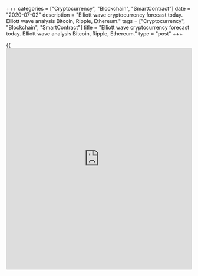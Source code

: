 +++
categories = ["Cryptocurrency", "Blockchain", "SmartContract"]
date = "2020-07-02"
description = "Elliott wave cryptocurrency forecast today. Elliott wave analysis Bitcoin, Ripple, Ethereum."
tags = ["Cryptocurrency", "Blockchain", "SmartContract"]
title = "Elliott wave cryptocurrency forecast today. Elliott wave analysis Bitcoin, Ripple, Ethereum."
type = "post"
+++

{{<iframe id="large-banner" src="https://www.bounty.group/#slide=28.0" width="100%" height="600" scrolling="no" style="border: 0px solid rgb(216, 221, 230); border-radius: 3px;">}}

July 2, 2020

July 2, 2020

Elliott wave [daily](https://www.fintecher.org/2020/03/03/forex-trading-daily-strategy/) forecast for Bitcoin, Ripple and EthereumRoman Onegin

## Elliott wave forecast for BTCUSD, ETHUSD, XRPUSD for today

###  **Elliott wave[BTCUSD][1] analysis**

 **![LiteForex: Elliott wave cryptocurrency forecast today. Elliott wave
analysis Bitcoin, Ripple, Ethereum.][2]**

There is forming a large upward impulse. The chart displays the
structure of the sideways corrective wave [4] that started in May 2020.
Correction [4] is developing as a double three (W)-(X)-(Y). After sub-
waves (W) and (X) completed, the price started declining in the final
wave (Y) that is likely to complete as double zigzag W-X-Y. In the near
future, following a short price rise, the correction [b] of Y should
complete. After that, the price could start declining in impulse [c] of
Y to the support level.

* * *

###  **Elliott wave[XRPUSD][3] analysis**

 **![LiteForex: Elliott wave cryptocurrency forecast today. Elliott wave
analysis Bitcoin, Ripple, Ethereum.][4]**

The two-hour XRPUSD price chart displays the downtrend developing. There
is forming the corrective wave (B) as a double zigzag. This double
zigzag could finish soon. There is now developing the bear zigzag [Y]
that is composed of sub-waves (A)-(B)-(C). In the near future, the price
could rise a little in the correction (B) of  [Y]. After that, the price
can turn down and start declining in impulse (C) to a level of the
previous low at 0.165.

* * *

###  **Elliott wave[ETHUSD][5] analysis**

 **![LiteForex: Elliott wave cryptocurrency forecast today. Elliott wave
analysis Bitcoin, Ripple, Ethereum.][6]**

There is now developing the upward impulse wave [5] that is composed of
five sub-waves (1)-(2)-(3)-(4)-(5). The first three parts of it, the
sub-waves (1)-(2)-(3), have completed. There is now developing the
corrective wave (4) that is likely to complete as a double three W-X-Y.
There is now developing the bear wave Y as a simple zigzag [a]-[b]-[c].
During this trading week, there should complete correction [b]. Next,
the price should start declining in impulse [c] to level 216.76, which
is the previous low made by zigzag W.

* * *

P.S. Did you like my article? Share it in social networks: it will be
the best “thank you" :)

Ask me questions and comment below. I’ll be glad to answer your
questions and give necessary explanations.

 **Useful links:**

  * I recommend trying to trade with a reliable broker [here][7]. The system allows you to trade by yourself or copy successful traders from all across the globe.
  * Use my promo-code BLOG for getting deposit bonus 50% on LiteForex platform. Just enter this code in the appropriate field while [depositing][8] your trading account.
  * Telegram channel with high-quality analytics, Forex reviews, training articles, and other useful things for traders <t.me/liteforex>

![Elliott wave [daily](https://www.fintecher.org/2020/03/03/forex-trading-daily-strategy/) forecast for Bitcoin, Ripple and Ethereum][9]

The content of this article reflects the author’s opinion and does not
necessarily reflect the official position of LiteForex. The material
published on this page is provided for informational purposes only and
should not be considered as the provision of investment advice for the
purposes of Directive 2004/39/EC.

Rate this article:

{{value}}

( {{count}} {{title}} )

   1. my.liteforex.com/trading/chart?symbol=BTCUSD
   2. cdn.liteforex.com/cache/uploads/blog_post/wave-analysis-crypto/02-07-2020/BTCUSDH2.png?w=30&s=ab9dfd4ff1f53cfef31e3430324caae0
   3. my.liteforex.com/trading/chart?symbol=XRPUSD
   4. cdn.liteforex.com/cache/uploads/blog_post/wave-analysis-crypto/02-07-2020/XRPUSDH2.png?w=30&s=ee01ac30de58f31786c39cb632c379a9
   5. my.liteforex.com/trading/chart?symbol=ETHUSD
   6. cdn.liteforex.com/cache/uploads/blog_post/wave-analysis-crypto/02-07-2020/ETHUSDH2.png?w=30&s=c93ef4a27893ff6ff550b05e6795006f
   7. my.liteforex.com/?category=analysts-opinions&slug=elliott-wave-[daily](https://www.fintecher.org/2020/03/03/forex-trading-daily-strategy/)-forecast-for-[bitcoin](https://www.letsplayfx.com/blog/forex-for-bitcoin/)-ripple-and-[Ethereum](https://www.playgroundfx.com/blog/the-creator-of-ethereum/)-2020-07-02&openPopup=%2Fregistration%2Fpopup&utm_source=blog&utm_medium=article&utm_campaign=bonus
   8. my.liteforex.com/deposit/?category=analysts-opinions&slug=elliott-wave-[daily](https://www.fintecher.org/2020/03/03/forex-trading-daily-strategy/)-forecast-for-[bitcoin](https://www.letsplayfx.com/blog/forex-for-bitcoin/)-ripple-and-[Ethereum](https://www.playgroundfx.com/blog/the-creator-of-ethereum/)-2020-07-02&promo_code=BLOG&utm_source=blog&utm_medium=article&utm_campaign=bonus
   9. cdn.liteforex.com/cache/uploads/blog_post/wave-analysis-crypto/02-07-2020/[BTC](https://www.playgroundfx.com/blog/who-is-the-creator-of-bitcoin/)-eth-xrp-02-07-2020-wave-analysis.jpg?q=75&w=1000&s=67451f65e2fc2af670dcf8094f439879